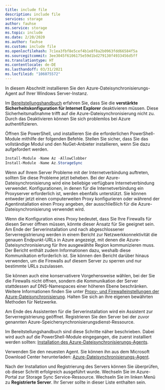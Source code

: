 ```yaml
---
title: include file
description: include file
services: storage
author: fauhse
ms.service: storage
ms.topic: include
ms.date: 2/20/2020
ms.author: fauhse
ms.custom: include file
ms.openlocfilehash: 7c1ea3fbf8e5cef4b1e8f8a2b0963fdd66584f5a
ms.sourcegitcommit: 3ee3045f6106175e59d1bd279130f4933456d5ff
ms.translationtype: HT
ms.contentlocale: de-DE
ms.lasthandoff: 03/31/2021
ms.locfileid: "106075572"
---
```

In diesem Abschnitt installieren Sie den Azure-Dateisynchronisierungs-Agent auf Ihrer Windows Server-Instanz.

Im [Bereitstellungshandbuch](../articles/storage/files/storage-sync-files-deployment-guide.md) erfahren Sie, dass Sie die **verstärkte Sicherheitskonfiguration für Internet Explorer** deaktivieren müssen. Diese Sicherheitsmaßnahme trifft auf die Azure-Dateisynchronisierung nicht zu. Durch das Deaktivieren können Sie sich problemlos bei Azure authentifizieren.

Öffnen Sie PowerShell, und installieren Sie die erforderlichen PowerShell-Module mithilfe der folgenden Befehle. Stellen Sie sicher, dass Sie das vollständige Modul und den NuGet-Anbieter installieren, wenn Sie dazu aufgefordert werden.

```powershell
Install-Module -Name Az -AllowClobber
Install-Module -Name Az.StorageSync
```

Wenn auf Ihrem Server Probleme mit der Internetverbindung auftreten, sollten Sie diese Probleme jetzt beheben. Bei der Azure-Dateisynchronisierung wird eine beliebige verfügbare Internetverbindung verwendet. Konfigurationen, in denen für die Internetverbindung ein Proxyserver erforderlich ist, werden ebenfalls unterstützt. Sie können entweder jetzt einen computerweiten Proxy konfigurieren oder während der Agentinstallation einen Proxy angeben, der ausschließlich für die Azure-Dateisynchronisierung verwendet wird.

Wenn die Konfiguration eines Proxy bedeutet, dass Sie Ihre Firewalls für diesen Server öffnen müssen, könnte dieser Ansatz für Sie geeignet sein. Am Ende der Serverinstallation und nach abgeschlossener Serverregistrierung werden in einem Bericht zur Netzwerkkonnektivität die genauen Endpunkt-URLs in Azure angezeigt, mit denen die Azure-Dateisynchronisierung für Ihre ausgewählte Region kommunizieren muss. Der Bericht enthält zudem Informationen dazu, weshalb diese Kommunikation erforderlich ist. Sie können den Bericht darüber hinaus verwenden, um die Firewalls auf diesem Server zu sperren und nur bestimmte URLs zuzulassen.

Sie können auch eine konservativere Vorgehensweise wählen, bei der Sie die Firewalls nicht öffnen, sondern die Kommunikation der Server stattdessen auf DNS-Namespaces einer höheren Ebene beschränken. Weitere Informationen finden Sie unter [Proxy- und Firewalleinstellungen der Azure-Dateisynchronisierung](../articles/storage/files/storage-sync-files-firewall-and-proxy.md). Halten Sie sich an ihre eigenen bewährten Methoden für Netzwerke.

Am Ende des Assistenten für die Serverinstallation wird ein Assistent zur Serverregistrierung geöffnet. Registrieren Sie den Server bei der zuvor genannten Azure-Speichersynchronisierungsdienst-Ressource.

Im Bereitstellungshandbuch sind diese Schritte näher beschrieben. Dabei wird auch auf die PowerShell-Module eingegangen, die zuerst installiert werden sollten: [Installation des Azure-Dateisynchronisierungs-Agents](../articles/storage/files/storage-sync-files-deployment-guide.md).

Verwenden Sie den neuesten Agent. Sie können ihn aus dem Microsoft Download Center herunterladen: [Azure-Dateisynchronisierungs-Agent](https://aka.ms/AFS/agent "Download des Azure-Dateisynchronisierungs-Agents").

Nach der Installation und Registrierung des Servers können Sie überprüfen, ob dieser Schritt erfolgreich ausgeführt wurde. Wechseln Sie im Azure-Portal zur Storage Sync Service-Ressource. Wechseln Sie im linken Menü zu **Registrierte Server**. Ihr Server sollte in dieser Liste enthalten sein.
